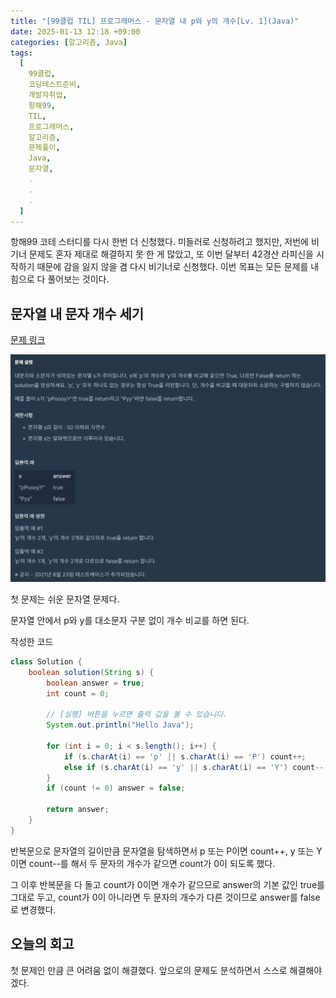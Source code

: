 ```yaml
---
title: "[99클럽 TIL] 프로그래머스 - 문자열 내 p와 y의 개수[Lv. 1](Java)"
date: 2025-01-13 12:18 +09:00
categories: [알고리즘, Java]
tags:
  [
    99클럽,
    코딩테스트준비,
    개발자취업,
    항해99,
    TIL,
    프로그래머스,
    알고리즘,
    문제풀이,
    Java,
    문자열,
    .
    .
    .
  ]
---
```


항해99 코테 스터디를 다시 한번 더 신청했다. 미들러로 신청하려고 했지만, 저번에 비기너 문제도 혼자 제대로 해결하지 못 한 게 많았고, 또 이번 달부터 42경산 라피신을 시작하기 때문에 감을 잃지 않을 겸 다시 비기너로 신청했다. 이번 목표는 모든 문제를 내 힘으로 다 풀어보는 것이다.

## 문자열 내 문자 개수 세기

[문제 링크](https://school.programmers.co.kr/learn/courses/30/lessons/12916?language=java)

![문제 설명](https://github.com/jungi0531/images/blob/main/99club_02/algorithm_99club2_01.png?raw=true)

첫 문제는 쉬운 문자열 문제다.

문자열 안에서 p와 y를 대소문자 구분 없이 개수 비교를 하면 된다.

작성한 코드

```java
class Solution {
    boolean solution(String s) {
        boolean answer = true;
        int count = 0;
        
        // [실행] 버튼을 누르면 출력 값을 볼 수 있습니다.
        System.out.println("Hello Java");
        
        for (int i = 0; i < s.length(); i++) {
            if (s.charAt(i) == 'p' || s.charAt(i) == 'P') count++;
            else if (s.charAt(i) == 'y' || s.charAt(i) == 'Y') count--;
        }
        if (count != 0) answer = false;

        return answer;
    }
}
```

반복문으로 문자열의 길이만큼 문자열을 탐색하면서 p 또는 P이면 count++, y 또는 Y이면 count--를 해서 두 문자의 개수가 같으면 count가 0이 되도록 했다.

그 이후 반복문을 다 돌고 count가 0이면 개수가 같으므로 answer의 기본 값인 true를 그대로 두고, count가 0이 아니라면 두 문자의 개수가 다른 것이므로 answer를 false로 변경했다.

## 오늘의 회고

첫 문제인 만큼 큰 어려움 없이 해결했다. 앞으로의 문제도 분석하면서 스스로 해결해야겠다.